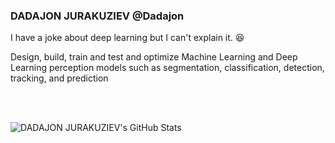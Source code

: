 ### DADAJON JURAKUZIEV @Dadajon

I have a joke about deep learning but I can't explain it. 😆

Design, build, train and test and optimize Machine Learning and Deep Learning perception models such as segmentation, classification, detection, tracking, and prediction


<br><br>

![DADAJON JURAKUZIEV's GitHub Stats](https://github-readme-stats.vercel.app/api?username=Dadajon&show_icons=true&count_private=true&hide=issues,contribs&hide_border=true)
